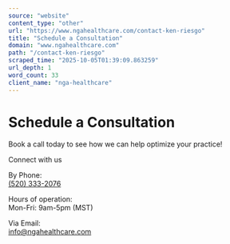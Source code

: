 ```yaml
---
source: "website"
content_type: "other"
url: "https://www.ngahealthcare.com/contact-ken-riesgo"
title: "Schedule a Consultation"
domain: "www.ngahealthcare.com"
path: "/contact-ken-riesgo"
scraped_time: "2025-10-05T01:39:09.863259"
url_depth: 1
word_count: 33
client_name: "nga-healthcare"
---
```


# Schedule a Consultation

Book a call today to see how we can help optimize your practice!

Connect with us

By Phone:  
[(520) 333-2076](tel:520-333-2076)

Hours of operation:  
Mon-Fri: 9am-5pm (MST)

Via Email:  
[info@ngahealthcare.com](mailto:info@ngahealthcare.com)